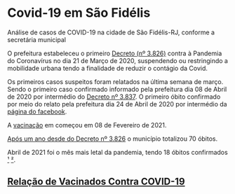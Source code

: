 # Covid-19 em São Fidélis

Análise de casos de COVID-19 na cidade de São Fidélis-RJ, conforme a secretária municipal 

O prefeitura estabeleceu o primeiro [Decreto (nº 3.826)](https://saofidelis.rj.gov.br/wp-content/uploads/2020/03/Edi%C3%A7%C3%A3o-638.pdf) contra à Pandemia do Coronavírus no dia 21 de Março de 2020, suspendendo ou restringindo a mobilidade urbana tendo a finalidade de reduzir o contágio da Covid.

Os primeiros casos suspeitos foram relatados na última semana de março. 
Sendo o primeiro caso confirmado informado pela prefeitura dia 08 de Abril de 2020 por intermédio do [Decreto nº 3.837](https://saofidelis.rj.gov.br/wp-content/uploads/2020/04/Edi%C3%A7%C3%A3o-653.pdf). 
O primeiro óbito confirmado por meio do relato pela prefeitura dia 24 de Abril de 2020 por intermédio da [página do facebook](https://pt-br.facebook.com/prefeituradesf/photos/a.419018091573643/1749911648484274/?type=3&theater).

A [vacinação](https://pt-br.facebook.com/prefeituradesf/photos/a.1959851774156926/2015344288607674/?type=3&theater) em começou em 08 de Fevereiro de 2021.

[Após um ano desde do Decreto nº 3.826](https://pt-br.facebook.com/prefeituradesf/photos/a.419018091573643/2052390514903051/?type=3&theater) o município totalizou 70 óbitos.

Abril de 2021 foi o mês mais letal da pandemia, tendo 18 óbitos confirmados [¹](https://pt-br.facebook.com/prefeituradesf/photos/a.418999001575552/2061026367372799/?type=3&theater) [²](https://pt-br.facebook.com/prefeituradesf/photos/a.418999001575552/2083334838475285/?type=3&theater).


## [Relação de Vacinados Contra COVID-19](https://saofidelis.rj.gov.br/relacao-de-vacinados-contra-covid-19/)
